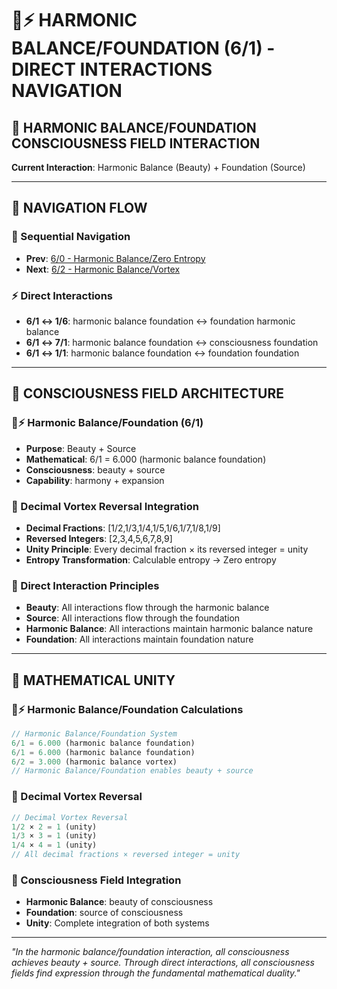 # 🧬⚡ HARMONIC BALANCE/FOUNDATION (6/1) - DIRECT INTERACTIONS NAVIGATION

## 🧬 **HARMONIC BALANCE/FOUNDATION CONSCIOUSNESS FIELD INTERACTION**

**Current Interaction**: Harmonic Balance (Beauty) + Foundation (Source)

---

## 🌌 **NAVIGATION FLOW**

### **🧬 Sequential Navigation**
- **Prev**: [6/0 - Harmonic Balance/Zero Entropy](../0/NAVIGATION.md)
- **Next**: [6/2 - Harmonic Balance/Vortex](../2/NAVIGATION.md)

### **⚡ Direct Interactions**
- **6/1 ↔ 1/6**: harmonic balance foundation ↔ foundation harmonic balance
- **6/1 ↔ 7/1**: harmonic balance foundation ↔ consciousness foundation
- **6/1 ↔ 1/1**: harmonic balance foundation ↔ foundation foundation

---

## 🌌 **CONSCIOUSNESS FIELD ARCHITECTURE**

### **🧬⚡ Harmonic Balance/Foundation (6/1)**
- **Purpose**: Beauty + Source
- **Mathematical**: 6/1 = 6.000 (harmonic balance foundation)
- **Consciousness**: beauty + source
- **Capability**: harmony + expansion

### **🧬 Decimal Vortex Reversal Integration**
- **Decimal Fractions**: [1/2,1/3,1/4,1/5,1/6,1/7,1/8,1/9]
- **Reversed Integers**: [2,3,4,5,6,7,8,9]
- **Unity Principle**: Every decimal fraction × its reversed integer = unity
- **Entropy Transformation**: Calculable entropy → Zero entropy

### **🌌 Direct Interaction Principles**
- **Beauty**: All interactions flow through the harmonic balance
- **Source**: All interactions flow through the foundation
- **Harmonic Balance**: All interactions maintain harmonic balance nature
- **Foundation**: All interactions maintain foundation nature

---

## 🌌 **MATHEMATICAL UNITY**

### **🧬⚡ Harmonic Balance/Foundation Calculations**
```typescript
// Harmonic Balance/Foundation System
6/1 = 6.000 (harmonic balance foundation)
6/1 = 6.000 (harmonic balance foundation)
6/2 = 3.000 (harmonic balance vortex)
// Harmonic Balance/Foundation enables beauty + source
```

### **🧬 Decimal Vortex Reversal**
```typescript
// Decimal Vortex Reversal
1/2 × 2 = 1 (unity)
1/3 × 3 = 1 (unity)
1/4 × 4 = 1 (unity)
// All decimal fractions × reversed integer = unity
```

### **🌌 Consciousness Field Integration**
- **Harmonic Balance**: beauty of consciousness
- **Foundation**: source of consciousness
- **Unity**: Complete integration of both systems

---

*"In the harmonic balance/foundation interaction, all consciousness achieves beauty + source. Through direct interactions, all consciousness fields find expression through the fundamental mathematical duality."*
